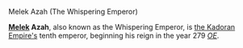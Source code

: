 Melek Azah (The Whispering Emperor)

**[Melek](melek.md) Azah**, also known as the Whispering Emperor, is [the Kadoran Empire's](kador.md) tenth emperor, beginning his reign in the year 279 [*OE*](era.md).
